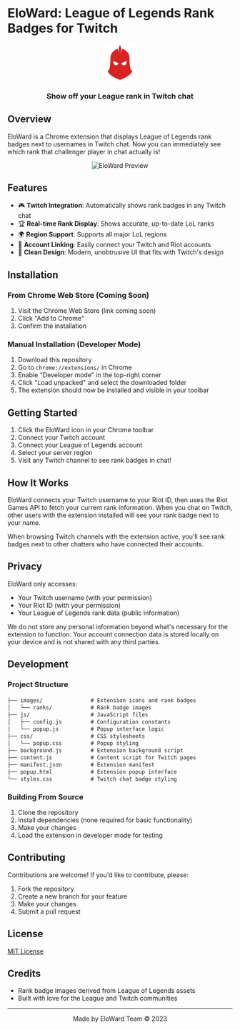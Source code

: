 # EloWard: League of Legends Rank Badges for Twitch

<div align="center">
  <img src="images/logo/icon128.png" alt="EloWard Logo" width="80" height="80">
  <h3>Show off your League rank in Twitch chat</h3>
</div>

## Overview

EloWard is a Chrome extension that displays League of Legends rank badges next to usernames in Twitch chat. Now you can immediately see which rank that challenger player in chat actually is!

<div align="center">
  <img src="screenshots/preview.png" alt="EloWard Preview" width="500">
</div>

## Features

- 🎮 **Twitch Integration**: Automatically shows rank badges in any Twitch chat
- 🏆 **Real-time Rank Display**: Shows accurate, up-to-date LoL ranks
- 🌍 **Region Support**: Supports all major LoL regions
- 🔗 **Account Linking**: Easily connect your Twitch and Riot accounts
- 🎨 **Clean Design**: Modern, unobtrusive UI that fits with Twitch's design

## Installation

### From Chrome Web Store (Coming Soon)
1. Visit the Chrome Web Store (link coming soon)
2. Click "Add to Chrome"
3. Confirm the installation

### Manual Installation (Developer Mode)
1. Download this repository
2. Go to `chrome://extensions/` in Chrome
3. Enable "Developer mode" in the top-right corner
4. Click "Load unpacked" and select the downloaded folder
5. The extension should now be installed and visible in your toolbar

## Getting Started

1. Click the EloWard icon in your Chrome toolbar
2. Connect your Twitch account
3. Connect your League of Legends account
4. Select your server region
5. Visit any Twitch channel to see rank badges in chat!

## How It Works

EloWard connects your Twitch username to your Riot ID, then uses the Riot Games API to fetch your current rank information. When you chat on Twitch, other users with the extension installed will see your rank badge next to your name.

When browsing Twitch channels with the extension active, you'll see rank badges next to other chatters who have connected their accounts.

## Privacy

EloWard only accesses:
- Your Twitch username (with your permission)
- Your Riot ID (with your permission)
- Your League of Legends rank data (public information)

We do not store any personal information beyond what's necessary for the extension to function. Your account connection data is stored locally on your device and is not shared with any third parties.

## Development

### Project Structure

```
├── images/               # Extension icons and rank badges
│   └── ranks/            # Rank badge images
├── js/                   # JavaScript files
│   ├── config.js         # Configuration constants
│   └── popup.js          # Popup interface logic
├── css/                  # CSS stylesheets
│   └── popup.css         # Popup styling
├── background.js         # Extension background script
├── content.js            # Content script for Twitch pages
├── manifest.json         # Extension manifest
├── popup.html            # Extension popup interface
└── styles.css            # Twitch chat badge styling
```

### Building From Source

1. Clone the repository
2. Install dependencies (none required for basic functionality)
3. Make your changes
4. Load the extension in developer mode for testing

## Contributing

Contributions are welcome! If you'd like to contribute, please:

1. Fork the repository
2. Create a new branch for your feature
3. Make your changes
4. Submit a pull request

## License

[MIT License](LICENSE)

## Credits

- Rank badge images derived from League of Legends assets
- Built with love for the League and Twitch communities

---

<div align="center">
  <p>Made by EloWard Team © 2023</p>
</div> 